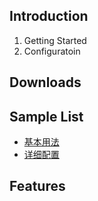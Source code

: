 ## Introduction

1. Getting Started
2. Configuratoin

## Downloads

## Sample List

* [基本用法](https://github.com/41zone/validation-fo-basic)
* [详细配置](https://github.com/41zone/Validation.FO/wiki)

## Features